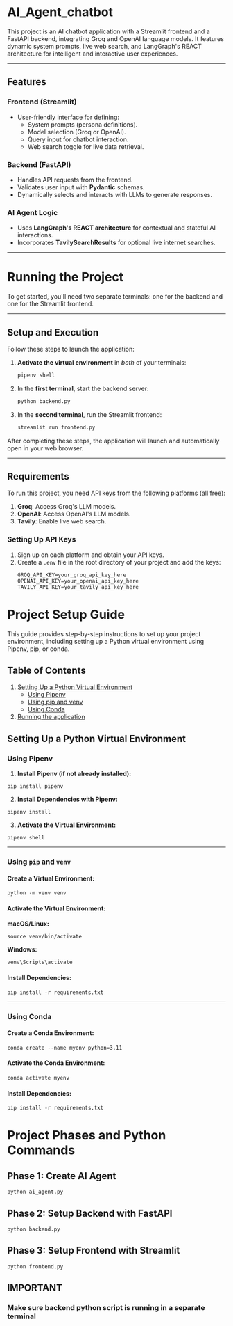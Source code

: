 # AI_Agent_chatbot
This project is an AI chatbot application with a Streamlit frontend and a FastAPI backend, integrating Groq and OpenAI language models. It features dynamic system prompts, live web search, and LangGraph's REACT architecture for intelligent and interactive user experiences.

---

## Features

### Frontend (Streamlit)
- User-friendly interface for defining:
  - System prompts (persona definitions).
  - Model selection (Groq or OpenAI).
  - Query input for chatbot interaction.
  - Web search toggle for live data retrieval.

### Backend (FastAPI)
- Handles API requests from the frontend.
- Validates user input with **Pydantic** schemas.
- Dynamically selects and interacts with LLMs to generate responses.

### AI Agent Logic
- Uses **LangGraph's REACT architecture** for contextual and stateful AI interactions.
- Incorporates **TavilySearchResults** for optional live internet searches.

---
# Running the Project

To get started, you'll need two separate terminals: one for the backend and one for the Streamlit frontend.

---

## Setup and Execution

Follow these steps to launch the application:

1.  **Activate the virtual environment** in *both* of your terminals:

    ```sh
    pipenv shell
    ```

2.  In the **first terminal**, start the backend server:

    ```sh
    python backend.py
    ```

3.  In the **second terminal**, run the Streamlit frontend:

    ```sh
    streamlit run frontend.py
    ```

After completing these steps, the application will launch and automatically open in your web browser.

---

## Requirements

To run this project, you need API keys from the following platforms (all free):
1. **Groq**: Access Groq's LLM models.
2. **OpenAI**: Access OpenAI's LLM models.
3. **Tavily**: Enable live web search.

### Setting Up API Keys
1. Sign up on each platform and obtain your API keys.
2. Create a `.env` file in the root directory of your project and add the keys:
   ```plaintext
   GROQ_API_KEY=your_groq_api_key_here
   OPENAI_API_KEY=your_openai_api_key_here
   TAVILY_API_KEY=your_tavily_api_key_here

# Project Setup Guide

This guide provides step-by-step instructions to set up your project environment, including setting up a Python virtual environment using Pipenv, pip, or conda.

## Table of Contents

1. [Setting Up a Python Virtual Environment](#setting-up-a-python-virtual-environment)
   - [Using Pipenv](#using-pipenv)
   - [Using pip and venv](#using-pip-and-venv)
   - [Using Conda](#using-conda)
2. [Running the application](#project-phases-and-python-commands)


## Setting Up a Python Virtual Environment

### Using Pipenv
1. **Install Pipenv (if not already installed):**  
```
pip install pipenv
```

2. **Install Dependencies with Pipenv:** 

```
pipenv install
```

3. **Activate the Virtual Environment:** 

```
pipenv shell
```

---

### Using `pip` and `venv`
#### Create a Virtual Environment:
```
python -m venv venv
```

#### Activate the Virtual Environment:
**macOS/Linux:**
```
source venv/bin/activate
```

**Windows:**
```
venv\Scripts\activate
```

#### Install Dependencies:
```
pip install -r requirements.txt
```

---

### Using Conda
#### Create a Conda Environment:
```
conda create --name myenv python=3.11
```

#### Activate the Conda Environment:
```
conda activate myenv
```

#### Install Dependencies:
```
pip install -r requirements.txt
```

# Project Phases and Python Commands

## Phase 1: Create AI Agent
```
python ai_agent.py
```

## Phase 2: Setup Backend with FastAPI
```
python backend.py
```

## Phase 3: Setup Frontend with Streamlit
```
python frontend.py
```

## IMPORTANT
### Make sure backend python script is running in a separate terminal




